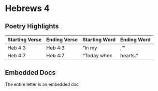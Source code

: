 # Hebrews 4

## Poetry Highlights

| Starting Verse | Ending Verse | Starting Word | Ending Word |
| :--- | :--- | :--- | :--- |
| Heb 4:3 | Heb 4:3 | “In my | ,’” |
| Heb 4:7 | Heb 4:7 | “Today when | hearts.” |

## Embedded Docs

The entire letter is an embedded doc

